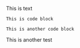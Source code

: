 This is text

    This is code block

    This is another code block


<p data-source-line="5" class="source-line empty-line" style="margin:0;"></p>


This is another test


<p data-source-line="7" class="source-line empty-line final-line" style="margin:0;"></p>

